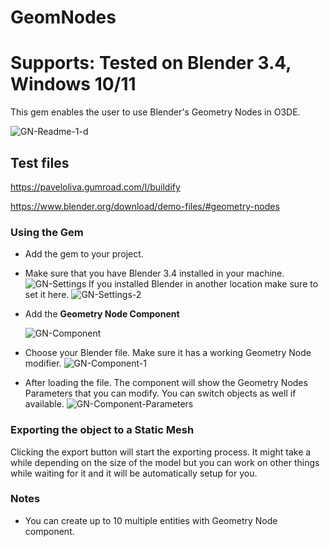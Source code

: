 # GeomNodes

# Supports: Tested on Blender 3.4, Windows 10/11

This gem enables the user to use Blender's Geometry Nodes in O3DE.

![GN-Readme-1-d](https://user-images.githubusercontent.com/874957/231731997-11ee16f0-676a-431a-991e-eeceb75f26da.gif)

## Test files
https://paveloliva.gumroad.com/l/buildify

https://www.blender.org/download/demo-files/#geometry-nodes

### **Using the Gem**
- Add the gem to your project.
- Make sure that you have Blender 3.4 installed in your machine.
    ![GN-Settings](https://user-images.githubusercontent.com/874957/231714280-00171ca1-bf46-4054-8bce-1af73b2b98b0.png)
    If you installed Blender in another location make sure to set it here.
    ![GN-Settings-2](https://user-images.githubusercontent.com/874957/231714384-cc1ba6f6-07f2-4ed9-b96a-ec00f1a45d5c.png)
- Add the **Geometry Node Component**

    ![GN-Component](https://user-images.githubusercontent.com/874957/231714527-a408dce5-e063-45d3-aebf-3965b99205de.png)
- Choose your Blender file. Make sure it has a working Geometry Node modifier.
    ![GN-Component-1](https://user-images.githubusercontent.com/874957/231714577-8219d43d-d158-41ba-b39d-cd5fed3fcad9.png)
- After loading the file. The component will show the Geometry Nodes Parameters that you can modify. You can switch objects as well if available.
    ![GN-Component-Parameters](https://user-images.githubusercontent.com/874957/231714641-24f5af1c-5aa3-46e4-ae2d-77d1d99dc7a0.png)
### **Exporting the object to a Static Mesh**
Clicking the export button will start the exporting process. It might take a while depending on the size of the model but you can work on other things while waiting for it and it will be automatically setup for you.

### **Notes**
- You can create up to 10 multiple entities with Geometry Node component.
